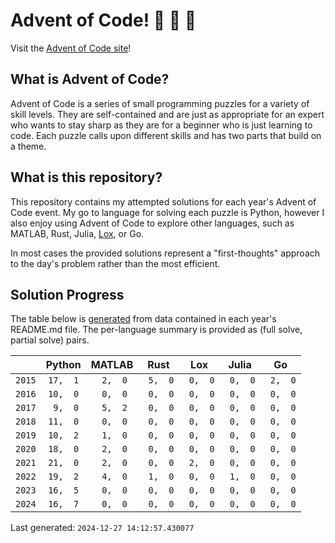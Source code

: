 # Advent of Code! :santa: :santa: :santa:
Visit the [Advent of Code site](https://adventofcode.com/)!

## What is Advent of Code?
Advent of Code is a series of small programming puzzles for a variety of skill levels. They are self-contained and are just as appropriate for an expert who wants to stay sharp as they are for a beginner who is just learning to code. Each puzzle calls upon different skills and has two parts that build on a theme.

## What is this repository?
This repository contains my attempted solutions for each year's Advent of Code event. My go to language for solving each puzzle is Python, however I also enjoy using Advent of Code to explore other languages, such as MATLAB, Rust, Julia, [Lox](https://github.com/sco1/pylox), or Go.

In most cases the provided solutions represent a "first-thoughts" approach to the day's problem rather than the most efficient.

## Solution Progress
The table below is [generated](https://github.com/sco1/adventofcode/blob/main/helpers/update_progress.py) from data contained in each year's README.md file. The per-language summary is provided as (full solve, partial solve) pairs.

<!-- [[[cog
from datetime import datetime

import cog
from helpers.update_progress import build_summary_table

cog.out(f"{build_summary_table()}\n\nLast generated: `{datetime.now()}`")
]]] -->
|        |  Python  |  MATLAB  |   Rust   |   Lox    |  Julia   |    Go    |
|--------|:--------:|:--------:|:--------:|:--------:|:--------:|:--------:|
| `2015` | `17,  1` | ` 2,  0` | ` 5,  0` | ` 0,  0` | ` 0,  0` | ` 2,  0` |
| `2016` | `10,  0` | ` 0,  0` | ` 0,  0` | ` 0,  0` | ` 0,  0` | ` 0,  0` |
| `2017` | ` 9,  0` | ` 5,  2` | ` 0,  0` | ` 0,  0` | ` 0,  0` | ` 0,  0` |
| `2018` | `11,  0` | ` 0,  0` | ` 0,  0` | ` 0,  0` | ` 0,  0` | ` 0,  0` |
| `2019` | `10,  2` | ` 1,  0` | ` 0,  0` | ` 0,  0` | ` 0,  0` | ` 0,  0` |
| `2020` | `18,  0` | ` 2,  0` | ` 0,  0` | ` 0,  0` | ` 0,  0` | ` 0,  0` |
| `2021` | `21,  0` | ` 2,  0` | ` 0,  0` | ` 2,  0` | ` 0,  0` | ` 0,  0` |
| `2022` | `19,  2` | ` 4,  0` | ` 1,  0` | ` 0,  0` | ` 1,  0` | ` 0,  0` |
| `2023` | `16,  5` | ` 0,  0` | ` 0,  0` | ` 0,  0` | ` 0,  0` | ` 0,  0` |
| `2024` | `16,  7` | ` 0,  0` | ` 0,  0` | ` 0,  0` | ` 0,  0` | ` 0,  0` |

Last generated: `2024-12-27 14:12:57.430077`
<!-- [[[end]]] -->
